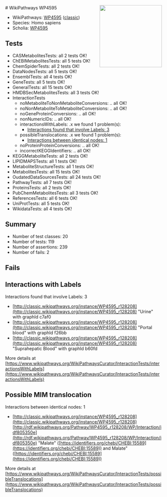 <img style="float: right; width: 200px" src="https://upload.wikimedia.org/wikipedia/commons/thumb/8/83/Wplogo_with_text_500.png/640px-Wplogo_with_text_500.png" />
# WikiPathways WP4595

* WikiPathways: [WP4595](https://wikipathways.org/pathways/WP4595) ([classic](https://classic.wikipathways.org/instance/WP4595))
* Species: Homo sapiens
* Scholia: [WP4595](https://scholia.toolforge.org/wikipathways/WP4595)
## Tests
* CASMetabolitesTests: all 2 tests OK!
* ChEBIMetabolitesTests: all 5 tests OK!
* ChemSpiderTests: all 2 tests OK!
* DataNodesTests: all 5 tests OK!
* EnsemblTests: all 4 tests OK!
* GeneTests: all 5 tests OK!
* GeneralTests: all 15 tests OK!
* HMDBSecMetabolitesTests: all 3 tests OK!
* InteractionTests
    * noMetaboliteToNonMetaboliteConversions: .. all OK!
    * noNonMetaboliteToMetaboliteConversions: .. all OK!
    * noGeneProteinConversions: .. all OK!
    * nonNumericIDs: .. all OK!
    * interactionsWithLabels: .x we found 1 problem(s):
        * [Interactions found that involve Labels: 3](#630d267a)
    * possibleTranslocations: .x we found 1 problem(s):
        * [Interactions between identical nodes: 1](#1c118206)
    * noProteinProteinConversions: .. all OK!
    * incorrectKEGGIdentifiers: .. all OK!
* KEGGMetaboliteTests: all 2 tests OK!
* LIPIDMAPSTests: all 1 tests OK!
* MetaboliteStructureTests: all 1 tests OK!
* MetabolitesTests: all 15 tests OK!
* OudatedDataSourcesTests: all 24 tests OK!
* PathwayTests: all 7 tests OK!
* ProteinsTests: all 2 tests OK!
* PubChemMetabolitesTests: all 3 tests OK!
* ReferencesTests: all 6 tests OK!
* UniProtTests: all 5 tests OK!
* WikidataTests: all 4 tests OK!


## Summary

* Number of test classes: 20
* Number of tests: 119
* Number of assertions: 239
* Number of fails: 2

## Fails

<a name="630d267a" />

## Interactions with Labels

Interactions found that involve Labels: 3

* [http://classic.wikipathways.org/instance/WP4595_r128208](http://classic.wikipathways.org/instance/WP4595_r128208) "Urine" with graphId c7af0
* [http://classic.wikipathways.org/instance/WP4595_r128208](http://classic.wikipathways.org/instance/WP4595_r128208) "Portal blood" with graphId f26bb
* [http://classic.wikipathways.org/instance/WP4595_r128208](http://classic.wikipathways.org/instance/WP4595_r128208) "Suprahepatic Blood" with graphId b60fd


More details at [https://www.wikipathways.org/WikiPathwaysCurator/InteractionTests/interactionsWithLabels](https://www.wikipathways.org/WikiPathwaysCurator/InteractionTests/interactionsWithLabels)

<a name="1c118206" />

## Possible MIM translocation

Interactions between identical nodes: 1

* [http://classic.wikipathways.org/instance/WP4595_r128208](http://classic.wikipathways.org/instance/WP4595_r128208) [http://rdf.wikipathways.org/Pathway/WP4595_r128208/WP/Interaction/idf805350e](http://rdf.wikipathways.org/Pathway/WP4595_r128208/WP/Interaction/idf805350e) "Malate" ([https://identifiers.org/chebi/CHEBI:15589](https://identifiers.org/chebi/CHEBI:15589)) and 
Malate" ([https://identifiers.org/chebi/CHEBI:15589](https://identifiers.org/chebi/CHEBI:15589))


More details at [https://www.wikipathways.org/WikiPathwaysCurator/InteractionTests/possibleTranslocations](https://www.wikipathways.org/WikiPathwaysCurator/InteractionTests/possibleTranslocations)


